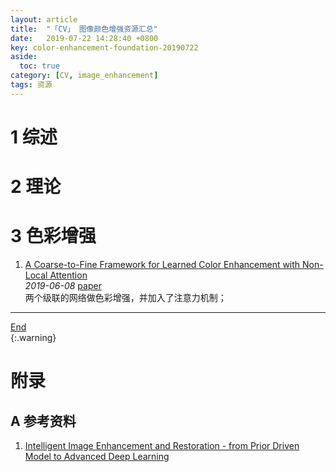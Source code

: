 ```yaml
---
layout: article
title:  "「CV」 图像颜色增强资源汇总"
date:   2019-07-22 14:28:40 +0800
key: color-enhancement-foundation-20190722
aside:
  toc: true
category: [CV, image_enhancement]
tags: 资源
---
```

<span id='head'></span>  

<!--more-->
# 1 综述

# 2 理论

# 3 色彩增强
1. [A Coarse-to-Fine Framework for Learned Color Enhancement with Non-Local Attention](http://cn.arxiv.org/abs/1906.03404)   
*2019-06-08* [paper](https://arxiv.org/abs/1906.03404)    
两个级联的网络做色彩增强，并加入了注意力机制；   


-------------------  
[End](#head)   
{:.warning}  

# 附录
## A 参考资料
1. [Intelligent Image Enhancement and Restoration - from Prior Driven Model to Advanced Deep Learning](https://flyywh.github.io/ICME_Tutorial_2019/icme_tutorial.html)       
